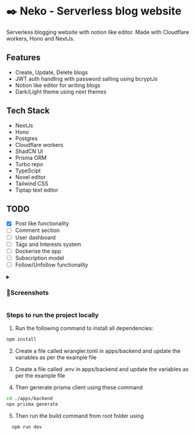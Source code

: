 # ✒️ Neko - Serverless blog website

Serverless blogging website with notion like editor. Made with Cloudflare workers, Hono and NextJs.

## Features
- Create, Update, Delete blogs
- JWT auth handling with password salting using bcryptJs
- Notion like editor for writing blogs
- Dark/Light theme using next themes

## Tech Stack
- NextJs
- Hono
- Postgres
- Cloudflare workers
- ShadCN UI
- Prisma ORM
- Turbo repo
- TypeScipt
- Novel editor
- Tailwind CSS
- Tiptap text editor

## TODO
- [x] Post like functionality
- [ ] Comment section
- [ ] User dashboard
- [ ] Tags and Interests system
- [ ] Dockerise the app
- [ ] Subscription model
- [ ] Follow/Unfollow functionality

<details>
  <summary><h3>🌈Screenshots</h3></summary>
  
<img src="https://imgur.com/GDx04RC.png" width=40%>
<img src="https://imgur.com/A8CXDHJ.png" width=40%>
<img src="https://imgur.com/NrZudj0.png" width=40%>
<img src="https://imgur.com/c9ZgFIC.png" width=40%>
<img src="https://imgur.com/T1QtXOe.png" width=40%>
<img src="https://imgur.com/T6hR6WF.png" width=40%>
<img src="https://imgur.com/r32e0zZ.png" width=40%>
  
</details>

### Steps to run the project locally

1. Run the following command to install all dependencies:

```sh
npm install
```

2. Create a file called wrangler.toml in apps/backend and update the variables as per the example file

3. Create a file called .env in apps/backend and update the variables as per the example file 

4. Then generate prisma client using these command

```sh
cd ./apps/backend
npx prisma generate
```

5. Then run the build command from root folder using
```sh
  npm run dev
```
